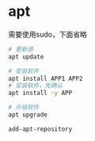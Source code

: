 # apt

需要使用sudo，下面省略

```bash
# 更新源
apt update

# 安装软件
apt install APP1 APP2
# 安装软件，免确认
apt install -y APP

# 升级软件
apt upgrade

add-apt-repository
```




